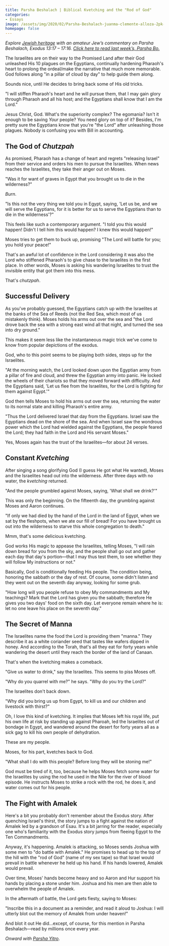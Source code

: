 ```yaml
---
title: Parsha Beshalach | Biblical Kvetching and the "Rod of God"
categories:
- Essays
image: /assets/img/2020/02/Parsha-Beshalach-juanma-clemente-alloza-2pk-iXqrdE0-unsplash.jpg
homepage: false
---
```



_Explore [Jewish heritage](https://withoutapath.com/jewish-heritage/) with an amateur Jew’s commentary on Parsha Beshalach, Exodus 13:17 – 17:16. [Click here to read last week’s, Parsha Bo.](https://withoutapath.com/parsha-bo/)_

The Israelites are on their way to the Promised Land after their God unleashed His 10 plagues on the Egyptians, continually hardening Pharaoh's heart to prolong the ordeal/make the narrative that much more memorable. God follows along "in a pillar of cloud by day" to help guide them along.

Sounds nice, until He decides to bring back some of His old tricks.

<!-- more -->

"I will stiffen Pharaoh's heart and he will pursue them, that I may gain glory through Pharaoh and all his host; and the Egyptians shall know that I am the Lord."

Jesus Christ, God. What's the superiority complex? The egomania? Isn't it enough to be saving _Your_ people? You need glory on top of it? Besides, I'm pretty sure the Egyptians know that you're "the Lord" after unleashing those plagues. Nobody is confusing you with Bill in accounting.

## The God of _Chutzpah_

As promised, Pharaoh has a change of heart and regrets "releasing Israel" from their service and orders his men to pursue the Israelites. When news reaches the Israelites, they take their anger out on Moses.

"Was it for want of graves in Egypt that you brought us to die in the wilderness?"

_Burn_.

"Is this not the very thing we told you in Egypt, saying, 'Let us be, and we will serve the Egyptians, for it is better for us to serve the Egyptians than to die in the wilderness'?"

This feels like such a contemporary argument. "I told you this would happen! Didn't I tell him this would happen? I knew this would happen!"

Moses tries to get them to buck up, promising "The Lord will battle for you; you hold your peace!"

That's an awful lot of confidence in the Lord considering it was also the Lord who stiffened Pharaoh's to give chase to the Israelites in the first place. In other words, Moses is asking his wandering Israelites to trust the invisible entity that got them into this mess.

That's _chutzpah_.

## Successful Delivery

As you've probably guessed, the Egyptians catch up with the Israelites at the banks of the Sea of Reeds (not the Red Sea, which most of us mistakenly think). Moses holds his arms out over the sea and "the Lord drove back the sea with a strong east wind all that night, and turned the sea into dry ground."

This makes it seem less like the instantaneous magic trick we've come to know from popular depictions of the exodus.

God, who to this point seems to be playing both sides, steps up for the Israelites.

"At the morning watch, the Lord looked down upon the Egyptian army from a pillar of fire and cloud, and threw the Egyptian army into panic. He locked the wheels of their chariots so that they moved forward with difficulty. And the Egyptians said, 'Let us flee from the Israelites, for the Lord is fighting for them against Egypt.'"

God then tells Moses to hold his arms out over the sea, returning the water to its normal state and killing Pharaoh's entire army.

"Thus the Lord delivered Israel that day from the Egyptians. Israel saw the Egyptians dead on the shore of the sea. And when Israel saw the wondrous power which the Lord had wielded against the Egyptians, the people feared the Lord; they had faith in the Lord and His servant Moses."

Yes, Moses again has the trust of the Israelites––for about 24 verses.

## Constant _Kvetching_

After singing a song glorifying God (I guess He got what He wanted), Moses and the Israelites head out into the wilderness. After three days with no water, the _kvetching_ returned.

"And the people grumbled against Moses, saying, 'What shall we drink?'"

This was only the beginning. On the fifteenth day, the grumbling against Moses and Aaron continues.

"If only we had died by the hand of the Lord in the land of Egypt, when we sat by the fleshpots, when we ate our fill of bread! For you have brought us out into the wilderness to starve this whole congregation to death."

Mmm, that's some delicious kvetching.

God works His magic to appease the Israelites, telling Moses, "I will rain down bread for you from the sky, and the people shall go out and gather each day that day's portion––that I may thus test them, to see whether they will follow My instructions or not."

Basically, God is conditionally feeding His people. The condition being, honoring the sabbath or the day of rest. Of course, some didn't listen and they went out on the seventh day anyway, looking for some grub.

"How long will you people refuse to obey My commandments and My teachings? Mark that the Lord has given you the sabbath; therefore He gives you two days' food on the sixth day. Let everyone remain where he is: let no one leave his place on the seventh day."

## The Secret of Manna

The Israelites name the food the Lord is providing them "manna." They describe it as a white coriander seed that tastes like wafers dipped in honey.  And according to the Torah, that's all they eat for forty years while wandering the desert until they reach the border of the land of Canaan.

That's when the kvetching makes a comeback.

"Give us water to drink," say the Israelites. This seems to piss Moses off.

"Why do you quarrel with me?" he says. "Why do you try the Lord?"

The Israelites don't back down.

"Why did you bring us up from Egypt, to kill us and our children and livestock with thirst?"

Oh, I love this kind of kvetching. It implies that Moses left his royal life, put his own life at risk by standing up against Pharoah, led the Israelites out of bondage in Egypt, and wandered around the desert for forty years all as a sick gag to kill his own people of dehydration. 

These are my people.

Moses, for his part, kvetches back to God.

"What shall I do with this people? Before long they will be stoning me!"

God must be tired of it, too, because he helps Moses fetch some water for the Israelites by using the rod he used in the Nile for the river of blood episode. He instructs Moses to strike a rock with the rod, he does it, and water comes out for his people.

## The Fight with Amalek

Here's a bit you probably don't remember about the Exodus story. After quenching Israel's thirst, the story jumps to a fight against the nation of Amalek led by a grandson of Esau. It's a bit jarring for the reader, especially one who's familiarity with the Exodus story jumps from fleeing Egypt to the Ten Commandments.

Anyway, it's happening. Amalek is attacking, so Moses sends Joshua with some men to "do battle with Amalek." He promises to head up to the top of the hill with the "rod of God" (name of my sex tape) so that Israel would prevail in battle whenever he held up his hand. If his hands lowered, Amalek would prevail.

Over time, Moses' hands become heavy and so Aaron and Hur support his hands by placing a stone under him. Joshua and his men are then able to overwhelm the people of Amalek.

In the aftermath of battle, the Lord gets fiesty, saying to Moses:

"Inscribe this in a document as a reminder, and read it aloud to Joshua: I will utterly blot out the memory of Amalek from under heaven!"

And blot it out He did...except, of course, for this mention in Parsha Beshalach––read by millions once every year.

_Onward with [Parsha Yitro](https://withoutapath.com/parsha-yitro/)_.

